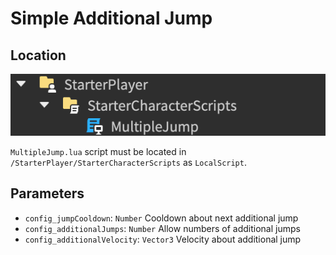 # Simple Additional Jump

## Location

![](./.github/location.png)  

`MultipleJump.lua` script must be located in `/StarterPlayer/StarterCharacterScripts` as `LocalScript`.  

## Parameters
* `config_jumpCooldown`: `Number` Cooldown about next additional jump
* `config_additionalJumps`: `Number` Allow numbers of additional jumps
* `config_additionalVelocity`: `Vector3` Velocity about additional jump
